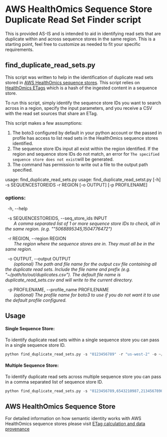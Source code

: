 # AWS HealthOmics Sequence Store Duplicate Read Set Finder script

This is provided AS-IS and is intended to aid in identifying read sets that are duplicate within and across sequence stores in the same region. This is a starting point, feel free to customize as needed to fit your specific requirements.

## find_duplicate_read_sets.py

This script was written to help in the identification of duplicate read sets stored in [AWS HealthOmics sequence stores](https://docs.aws.amazon.com/omics/latest/dev/what-is-service.html). This script relies on [HealthOmics ETags](https://docs.aws.amazon.com/omics/latest/dev/etags-and-provenance.html) which is a hash of the ingested content in a sequence store. 

To run this script, simply identify the sequence store IDs you want to search across in a region, specify the input parameters, and you receive a CSV with the read set sources that share an ETag. 

This script makes a few assumptions:
1. The boto3 configured by default in your python account or the passed in profile has access to list read sets in the HealthOmics sequence stores identified. 
2. The sequence store IDs input all exist within the region identified.  If the region and sequence store IDs do not match, an error for `The specified sequence store does not exist`will be generated.
3. The command has permission to write out a file to the output path specified. 

usage: find_duplicate_read_sets.py usage: find_duplicate_read_setst.py [-h] -s SEQUENCESTOREIDS -r REGION [-o OUTPUT] [-p PROFILENAME]

### options:  
  &nbsp;&nbsp;-h, --help  

  &nbsp;&nbsp;-s SEQUENCESTOREIDS, --seq_store_ids INPUT  
  *&nbsp;&nbsp;&nbsp;&nbsp;&nbsp;&nbsp;&nbsp;A comma separated list of 1 or more sequence store IDs to check, all in the same region. (e.g. ""5068895345,1504776472")*  

  &nbsp;&nbsp;-r REGION, --region REGION  
  *&nbsp;&nbsp;&nbsp;&nbsp;&nbsp;&nbsp;&nbsp;The region where the sequence stores are in. They must all be in the same region.*  

  &nbsp;&nbsp;-o OUTPUT, --output OUTPUT  
  *&nbsp;&nbsp;&nbsp;&nbsp;&nbsp;&nbsp;&nbsp;(optional) The path and file name for the output csv file containing all the duplicate read sets. Include the file name and prefix (e.g. "~/path/to/out/duplicates.csv"). The default file name is duplicate_read_sets.csv and will write to the current directory.*  

  &nbsp;&nbsp;-p PROFILENAME, --profile_name PROFILENAME  
  *&nbsp;&nbsp;&nbsp;&nbsp;&nbsp;&nbsp;&nbsp;(optional) The profile name for boto3 to use if you do not want it to use the default profile configured.*  

## Usage

#### Single Sequence Store:

To identify duplicate read sets within a single sequence store you can pass in a single sequence store ID. 

``` python
python find_duplicate_read_sets.py -s "0123456789" -r "us-west-2" -o ~/scratch/duplicate_read_sets.csv
```
#### Multiple Sequence Store:

To identify duplicate read sets across multiple sequence store you can pass in a comma separated list of sequence store ID. 

``` python
python find_duplicate_read_sets.py -s "0123456789,6543210987,2134567890" -r "us-west-2" -o ~/scratch/duplicate_read_sets.csv
```
## AWS HealthOmics Sequence Store
For detailed information on how semantic identity works with AWS HealthOmics sequence stores  please visit [ETag calculation and data provenance](https://docs.aws.amazon.com/omics/latest/dev/etags-and-provenance.html)